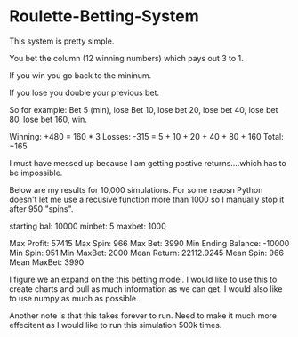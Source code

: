 # Roulette-Betting-System
This system is pretty simple.

You bet the column (12 winning numbers) which pays out 3 to 1.

If you win you go back to the mininum.

If you lose you double your previous bet.

So for example:
Bet 5 (min), lose
Bet 10, lose
bet 20, lose
bet 40, lose
bet 80, lose
bet 160, win.

Winning: +480 = 160 * 3
Losses:  -315  = 5 + 10 + 20  + 40 + 80 + 160
Total: +165

I must have messed up because I am getting postive returns....which has to be impossible.

Below are my results for 10,000 simulations. For some reaosn Python doesn't let me use a recusive function more than 1000 so I manually stop it after 950 "spins".

starting bal: 10000
minbet: 5
maxbet: 1000

Max Profit: 57415
Max Spin: 966
Max Bet: 3990
Min Ending Balance: -10000
Min Spin: 951
Min MaxBet: 2000
Mean Return: 22112.9245
Mean Spin: 966
Mean MaxBet: 3990


I figure we an expand on the this betting model. I would like to use this to create charts and pull as much information as we can get. I would also like to use numpy as much as possible.

Another note is that this takes forever to run. Need to make it much more effecitent as I would like to run this simulation 500k times.
